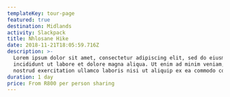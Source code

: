 ```yaml
---
templateKey: tour-page
featured: true
destination: Midlands
activity: Slackpack
title: Nhlosane Hike
date: 2018-11-21T18:05:59.716Z
description: >-
  Lorem ipsum dolor sit amet, consectetur adipiscing elit, sed do eiusmod tempor
  incididunt ut labore et dolore magna aliqua. Ut enim ad minim veniam, quis
  nostrud exercitation ullamco laboris nisi ut aliquip ex ea commodo consequat.
duration: 1 day
price: From R800 per person sharing
---
```


